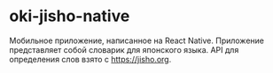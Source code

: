 # oki-jisho-native

Мобильное приложение, написанное на React Native. Приложение представляет собой словарик для японского языка. API для определения слов взято с https://jisho.org.

